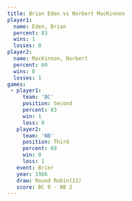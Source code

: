 ```yaml
---
title: Brian Eden vs Norbert MacKinnon
player1:                  
  name: Eden, Brian       
  percent: 83             
  wins: 1                 
  losses: 0               
player2:                  
  name: MacKinnon, Norbert
  percent: 60             
  wins: 0                 
  losses: 1               
games:
 - player1:          
     team: 'BC'      
     position: Second
     percent: 83     
     win: 1          
     loss: 0         
   player2:         
     team: 'NB'     
     position: Third
     percent: 60    
     win: 0         
     loss: 1        
   event: Brier         
   year: 1986           
   draw: Round Robin(13)
   score: BC 9 - NB 2   
---
```

